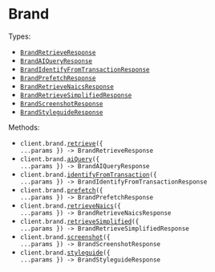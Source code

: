 # Brand

Types:

- <code><a href="./src/resources/brand.ts">BrandRetrieveResponse</a></code>
- <code><a href="./src/resources/brand.ts">BrandAIQueryResponse</a></code>
- <code><a href="./src/resources/brand.ts">BrandIdentifyFromTransactionResponse</a></code>
- <code><a href="./src/resources/brand.ts">BrandPrefetchResponse</a></code>
- <code><a href="./src/resources/brand.ts">BrandRetrieveNaicsResponse</a></code>
- <code><a href="./src/resources/brand.ts">BrandRetrieveSimplifiedResponse</a></code>
- <code><a href="./src/resources/brand.ts">BrandScreenshotResponse</a></code>
- <code><a href="./src/resources/brand.ts">BrandStyleguideResponse</a></code>

Methods:

- <code title="get /brand/retrieve">client.brand.<a href="./src/resources/brand.ts">retrieve</a>({ ...params }) -> BrandRetrieveResponse</code>
- <code title="post /brand/ai/query">client.brand.<a href="./src/resources/brand.ts">aiQuery</a>({ ...params }) -> BrandAIQueryResponse</code>
- <code title="get /brand/transaction_identifier">client.brand.<a href="./src/resources/brand.ts">identifyFromTransaction</a>({ ...params }) -> BrandIdentifyFromTransactionResponse</code>
- <code title="post /brand/prefetch">client.brand.<a href="./src/resources/brand.ts">prefetch</a>({ ...params }) -> BrandPrefetchResponse</code>
- <code title="get /brand/naics">client.brand.<a href="./src/resources/brand.ts">retrieveNaics</a>({ ...params }) -> BrandRetrieveNaicsResponse</code>
- <code title="get /brand/retrieve-simplified">client.brand.<a href="./src/resources/brand.ts">retrieveSimplified</a>({ ...params }) -> BrandRetrieveSimplifiedResponse</code>
- <code title="get /brand/screenshot">client.brand.<a href="./src/resources/brand.ts">screenshot</a>({ ...params }) -> BrandScreenshotResponse</code>
- <code title="get /brand/styleguide">client.brand.<a href="./src/resources/brand.ts">styleguide</a>({ ...params }) -> BrandStyleguideResponse</code>
